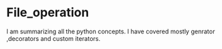# File_operation
I am summarizing all the python concepts. I have covered mostly genrator ,decorators and custom iterators.